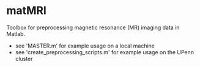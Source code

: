 # matMRI
Toolbox for preprocessing magnetic resonance (MR) imaging data in Matlab. 

- see 'MASTER.m' for example usage on a local machine
- see 'create_preprocessing_scripts.m' for example usage on the UPenn cluster
